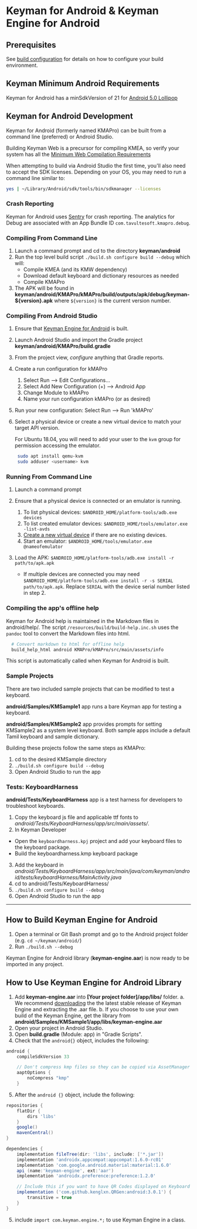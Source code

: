# Keyman for Android & Keyman Engine for Android

## Prerequisites

See [build configuration](../docs/build/index.md) for details on how to configure
your build environment.

## Keyman Minimum Android Requirements

Keyman for Android has a minSdkVersion of 21 for [Android 5.0 Lollipop](https://developer.android.com/about/versions/lollipop)

## Keyman for Android Development

Keyman for Android (formerly named KMAPro) can be built from a command line
(preferred) or Android Studio.

Building Keyman Web is a precursor for compiling KMEA, so verify your system has
all the [Minimum Web Compilation Requirements](../web/README.md#minimum-web-compilation-requirements)

When attempting to build via Android Studio the first time, you'll also need to
accept the SDK licenses. Depending on your OS, you may need to run a command
line similar to:

```bash
yes | ~/Library/Android/sdk/tools/bin/sdkmanager --licenses
```

### Crash Reporting

Keyman for Android uses [Sentry](https://sentry.io) for crash reporting. The 
analytics for Debug are associated with an App Bundle ID 
`com.tavultesoft.kmapro.debug`.

### Compiling From Command Line

1. Launch a command prompt and cd to the directory **keyman/android**
2. Run the top level build script `./build.sh configure build --debug` which will:
    * Compile KMEA (and its KMW dependency)
    * Download default keyboard and dictionary resources as needed
    * Compile KMAPro
3. The APK will be found in **keyman/android/KMAPro/kMAPro/build/outputs/apk/debug/keyman-\${version}.apk**
   where `${version}` is the current version number.

### Compiling From Android Studio

1. Ensure that [Keyman Engine for Android](#how-to-build-keyman-engine-for-android) is built.
2. Launch Android Studio and import the Gradle project **keyman/android/KMAPro/build.gradle**
3. From the project view, *configure* anything that Gradle reports.
4. Create a run configuration for kMAPro
    1. Select Run --> Edit Configurations...
    2. Select Add New Configuration (+) --> Android App
    3. Change Module to kMAPro
    4. Name your run configuration kMAPro (or as desired)
5. Run your new configuration: Select Run --> Run 'kMAPro'
6. Select a physical device or create a new virtual device to match your target
   API version.

   For Ubuntu 18.04, you will need to add your user to the `kvm` group
   for permission accessing the emulator.

   ```bash
    sudo apt install qemu-kvm
    sudo adduser <username> kvm
   ```

### Running From Command Line

1. Launch a command prompt
2. Ensure that a physical device is connected or an emulator is running.
    1. To list physical devices: `$ANDROID_HOME/platform-tools/adb.exe devices`
    2. To list created emulator devices: `$ANDROID_HOME/tools/emulator.exe -list-avds`
    3. [Create a new virtual device](https://developer.android.com/studio/run/managing-avds.html)
       if there are no existing devices.
    4. Start an emulator: `$ANDROID_HOME/tools/emulator.exe @nameofemulator`
3. Load the APK: `$ANDROID_HOME/platform-tools/adb.exe install -r path/to/apk.apk`

    * If multiple devices are connected you may need
      `$ANDROID_HOME/platform-tools/adb.exe install -r -s SERIAL path/to/apk.apk`.
      Replace `SERIAL` with the device serial number listed in step 2.

### Compiling the app's offline help
Keyman for Android help is maintained in the Markdown files in android/help/.
The script `/resources/build/build-help.inc.sh` uses the `pandoc` tool to convert the Markdown files into html.

```bash
  # Convert markdown to html for offline help
  build_help_html android KMAPro/kMAPro/src/main/assets/info
```

This script is automatically called when Keyman for Android is built.

### Sample Projects

There are two included sample projects that can be modified to test a keyboard.

**android/Samples/KMSample1** app runs a bare Keyman app for testing a keyboard.

**android/Samples/KMSample2** app provides prompts for setting KMSample2 as a system level keyboard.
Both sample apps include a default Tamil keyboard and sample dictionary.

Building these projects follow the same steps as KMAPro:

1. cd to the desired KMSample directory
2. `./build.sh configure build --debug`
3. Open Android Studio to run the app

### Tests: KeyboardHarness

**android/Tests/KeyboardHarness** app is a test harness for developers to troubleshoot keyboards.

1. Copy the keyboard js file and applicable ttf fonts to *android/Tests/KeyboardHarness/app/src/main/assets/*.
2. In Keyman Developer
  * Open the `keyboardharness.kpj` project and add your keyboard files to the keyboard package.
  * Build the keyboardharness.kmp keyboard package
3. Add the keyboard in *android/Tests/KeyboardHarness/app/src/main/java/com/keyman/android/tests/keyboardHarness/MainActivity.java*
4. cd to android/Tests/KeyboardHarness/
5. `./build.sh configure build --debug`
6. Open Android Studio to run the app

--------------------------------------------------------------

## How to Build Keyman Engine for Android
1. Open a terminal or Git Bash prompt and go to the Android project folder (e.g. `cd ~/keyman/android/`)
2. Run `./build.sh --debug`

Keyman Engine for Android library (**keyman-engine.aar**) is now ready to be imported in any project.

## How to Use Keyman Engine for Android Library

1. Add **keyman-engine.aar** into **[Your project folder]/app/libs/** folder.
    a. We recommend [downloading](https://keyman.com/downloads/#android-engine) the the latest stable release of Keyman Engine and extracting the .aar file.
    b. If you choose to use your own build of the Keyman Engine, get the library from **android/Samples/KMSample1/app/libs/keyman-engine.aar**
2. Open your project in Android Studio.
3. Open **build.gradle** (Module: app) in "Gradle Scripts".
4. Check that the `android{}` object, includes the following:
```gradle
android {
    compileSdkVersion 33

    // Don't compress kmp files so they can be copied via AssetManager
    aaptOptions {
        noCompress "kmp"
    }
```
5. After the `android {}` object, include the following:
````gradle
repositories {
    flatDir {
        dirs 'libs'
    }
    google()
    mavenCentral()
}

dependencies {
    implementation fileTree(dir: 'libs', include: ['*.jar'])
    implementation 'androidx.appcompat:appcompat:1.6.0-rc01'
    implementation 'com.google.android.material:material:1.6.0'
    api (name:'keyman-engine', ext:'aar')
    implementation 'androidx.preference:preference:1.2.0'

    // Include this if you want to have QR Codes displayed on Keyboard Info
    implementation ('com.github.kenglxn.QRGen:android:3.0.1') {
        transitive = true
    }
}

````
5. include `import com.keyman.engine.*;` to use Keyman Engine in a class.
